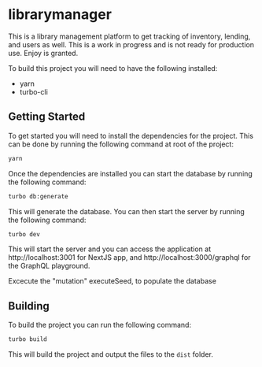 # librarymanager
This is a library management platform to get tracking of inventory, lending, and users as well. This is a work in progress and is not ready for production use. Enjoy is granted.

To build this project you will need to have the following installed:

- yarn
- turbo-cli


## Getting Started

To get started you will need to install the dependencies for the project. This can be done by running the following command at root of the project:

```bash
yarn
```

Once the dependencies are installed you can start the database by running the following command:

```bash
turbo db:generate
```

This will generate the database. You can then start the server by running the following command:

```bash
turbo dev
```

This will start the server and you can access the application at http://localhost:3001 for NextJS app, and http://localhost:3000/graphql for the GraphQL playground.


Excecute the "mutation" executeSeed, to populate the database


## Building

To build the project you can run the following command:

```bash
turbo build
```

This will build the project and output the files to the `dist` folder.